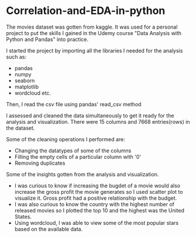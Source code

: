 # Correlation-and-EDA-in-python
The movies dataset was gotten from kaggle. It was used for a personal project to put the skills I gained in the Udemy course "Data Analysis with Python and Pandas" into practice. 

I started the project by importing all the libraries I needed for the analysis such as:
- pandas
- numpy
- seaborn
- matplotlib
- wordcloud etc. 

Then, I read the csv file using pandas' read_csv method

I assessed and cleaned the data simultaneously to get it ready for the analysis and visualization. There were 15 columns and 7668 entries(rows) in the dataset. 

Some of the cleaning operations I performed are:
- Changing the datatypes of some of the columns
- Filling the empty cells of a particular column with '0'
- Removing duplicates

Some of the insights gotten from the analysis and visualization. 
- I was curious to know if increasing the bugdet of a movie would also increase the gross profit the movie generates so I used scatter plot to visualize it. Gross profit had a positive relationship with the budget. 
- I was also curious to know the country with the highest number of released movies so I plotted the top 10 and the highest was the United States. 
- Using wordcloud, I was able to view some of the most popular stars based on the available data. 
